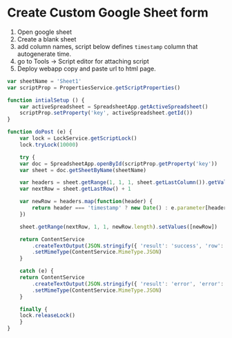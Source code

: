 # Create Custom Google Sheet form

1. Open google sheet
2. Create a blank sheet
3. add column names, script below defines `timestamp` column that autogenerate time.
4. go to Tools -> Script editor for attaching script
5. Deploy webapp copy and paste url to html page.

```js
var sheetName = 'Sheet1'
var scriptProp = PropertiesService.getScriptProperties()

function intialSetup () {
    var activeSpreadsheet = SpreadsheetApp.getActiveSpreadsheet()
    scriptProp.setProperty('key', activeSpreadsheet.getId())
}

function doPost (e) {
    var lock = LockService.getScriptLock()
    lock.tryLock(10000)

    try {
    var doc = SpreadsheetApp.openById(scriptProp.getProperty('key'))
    var sheet = doc.getSheetByName(sheetName)

    var headers = sheet.getRange(1, 1, 1, sheet.getLastColumn()).getValues()[0]
    var nextRow = sheet.getLastRow() + 1

    var newRow = headers.map(function(header) {
        return header === 'timestamp' ? new Date() : e.parameter[header]
    })

    sheet.getRange(nextRow, 1, 1, newRow.length).setValues([newRow])

    return ContentService
        .createTextOutput(JSON.stringify({ 'result': 'success', 'row': nextRow }))
        .setMimeType(ContentService.MimeType.JSON)
    }

    catch (e) {
    return ContentService
        .createTextOutput(JSON.stringify({ 'result': 'error', 'error': e }))
        .setMimeType(ContentService.MimeType.JSON)
    }

    finally {
    lock.releaseLock()
    }
}
```